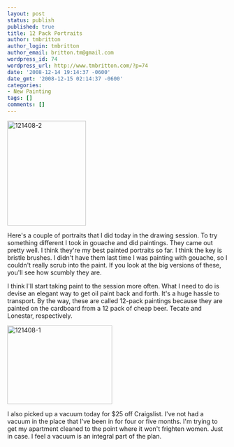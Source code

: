 ```yaml
---
layout: post
status: publish
published: true
title: 12 Pack Portraits
author: tmbritton
author_login: tmbritton
author_email: britton.tm@gmail.com
wordpress_id: 74
wordpress_url: http://www.tmbritton.com/?p=74
date: '2008-12-14 19:14:37 -0600'
date_gmt: '2008-12-15 02:14:37 -0600'
categories:
- New Painting
tags: []
comments: []
---
```

<p><a href="http://www.tmbritton.com/art/photo/3109402882/121408-2.html" class="tt-flickr tt-flickr-Small" title="121408-2"><img class="float-right" src="http://farm4.static.flickr.com/3052/3109402882_230e1646b4_m.jpg" alt="121408-2" width="180" height="240" /></a>
<p>Here's a couple of portraits that I did today in the drawing session.  To try something different I took in gouache and did paintings.  They came out pretty well.  I think they're my best painted portraits so far.  I think the key is bristle brushes.  I didn't have them last time I was painting with gouache, so I couldn't really scrub into the paint.  If you look at the big versions of these, you'll see how scumbly they are.</p>
<p>I think I'll start taking paint to the session more often.  What I need to do is devise an elegant way to get oil paint back and forth.  It's a huge hassle to transport.  By the way, these are called 12-pack paintings because they are painted on the cardboard from a 12 pack of cheap beer.  Tecate and Lonestar, respectively.</p>
<p><a href="http://www.tmbritton.com/art/photo/3109402812/121408-1.html" class="tt-flickr tt-flickr-Small" title="121408-1"><img class="float-right" src="http://farm4.static.flickr.com/3240/3109402812_99f051fd2a_m.jpg" alt="121408-1" width="240" height="180" /></a>
<p>I also picked up a vacuum today for $25 off Craigslist.  I've not had a vacuum in the place that I've been in for four or five months.  I'm trying to get my apartment cleaned to the point where it won't frighten women.  Just in case.  I feel a vacuum is an integral part of the plan.</p>
<div class="clear"></div>
